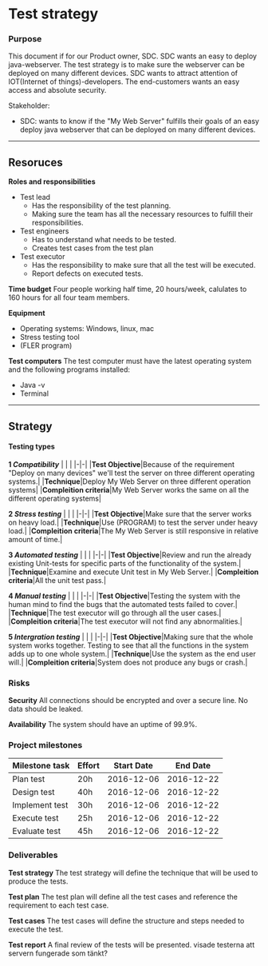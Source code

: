 # Test strategy
### Purpose
This document if for our Product owner, SDC. SDC wants an easy to deploy java-webserver. The test strategy is to make sure the webserver can be deployed on many different devices. SDC wants to attract attention of IOT(Internet of things)-developers. The end-customers wants an easy access and absolute security.

Stakeholder:
* SDC: wants to know if the "My Web Server" fulfills their goals of an easy deploy java webserver that can be deployed on many different devices.
___
## Resoruces
**Roles and responsibilities**
* Test  lead
    * Has the responsibility of the test planning.
    * Making sure the team has all the necessary resources to fulfill their responsibilities.
* Test engineers
    * Has to understand what needs to be tested.
    * Creates test cases from the test plan
* Test executor
    * Has the responsibility to make sure that all the test will be executed.
    * Report defects on executed tests.


**Time budget**
Four people working half time, 20 hours/week, calulates to 160 hours for all four team members.

**Equipment**
* Operating systems: Windows, linux, mac
* Stress testing tool
* (FLER program)

**Test computers**
The test computer must have the latest operating system and the following programs installed:
* Java -v
* Terminal
___

## Strategy
#### Testing types
**1 _Compatibility_**
| | | 
|-|-|
|__Test Objective__|Because of the requirement "Deploy on many devices" we'll test the server on three different operating systems.|
|__Technique__|Deploy My Web Server on three different operation systems|
|__Compleition criteria__|My Web Server works the same on all the different operating systems|

**2 _Stress testing_**
| | | 
|-|-|
|__Test Objective__|Make sure that the server works on heavy load.|
|__Technique__|Use (PROGRAM) to test the server under heavy load.|
|__Compleition criteria__|The My Web Server is still responsive in relative amount of time.|

**3 _Automated testing_**
| | | 
|-|-|
|__Test Objective__|Review and run the already existing Unit-tests for specific parts of the functionality of the system.|
|__Technique__|Examine and execute Unit test in My Web Server.|
|__Compleition criteria__|All the unit test pass.|

**4 _Manual testing_**
| | | 
|-|-|
|__Test Objective__|Testing the system with the human mind to find the bugs that the automated tests failed to cover.|
|__Technique__|The test executor will go through all the user cases.|
|__Compleition criteria__|The test executor will not find any abnormalities.|

**5 _Intergration testing_**
| | | 
|-|-|
|__Test Objective__|Making sure that the whole system works together. Testing to see that all the functions in the system adds up to one whole system.|
|__Technique__|Use the system as the end user will.|
|__Compleition criteria__|System does not produce any bugs or crash.|

### Risks
**Security**
All connections should be encrypted and over a secure line.
No data should be leaked.

**Availability**
The system should have an uptime of 99.9%.

### Project milestones
|Milestone task|Effort|Start Date|End Date|
|-|-|-|-|
|Plan test|20h|2016-12-06|2016-12-22|
|Design test|40h|2016-12-06|2016-12-22|
|Implement test|30h|2016-12-06|2016-12-22|
|Execute test|25h|2016-12-06|2016-12-22|
|Evaluate test|45h|2016-12-06|2016-12-22|

### Deliverables
__Test strategy__
The test strategy will define the technique that will be used to produce the tests.

__Test plan__
The test plan will define all the test cases and reference the requirement to each test case.

__Test cases__
The test cases will define the structure and steps needed to execute the test.

__Test report__
A final review of the tests will be presented. visade testerna att servern fungerade som tänkt?



